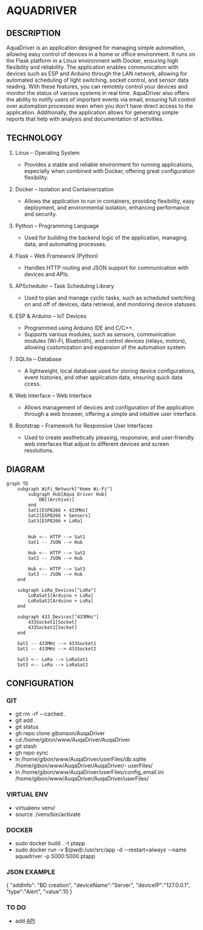 # AQUADRIVER

## DESCRIPTION

AquaDriver is an application designed for managing simple automation, allowing easy control of devices in a home or office environment. It runs on the Flask platform in a Linux environment with Docker, ensuring high flexibility and reliability.
The application enables communication with devices such as ESP and Arduino through the LAN network, allowing for automated scheduling of light switching, socket control, and sensor data reading. With these features, you can remotely control your devices and monitor the status of various systems in real time.
AquaDriver also offers the ability to notify users of important events via email, ensuring full control over automation processes even when you don't have direct access to the application. Additionally, the application allows for generating simple reports that help with analysis and documentation of activities.

## TECHNOLOGY

1. Linux – Operating System
    - Provides a stable and reliable environment for running applications, especially when combined with Docker, offering great configuration flexibility.

1. Docker – Isolation and Containerization
    - Allows the application to run in containers, providing flexibility, easy deployment, and environmental isolation, enhancing performance and security.

1. Python – Programming Language
    - Used for building the backend logic of the application, managing data, and automating processes.

1. Flask – Web Framework (Python)
    - Handles HTTP routing and JSON support for communication with devices and APIs.

1. APScheduler – Task Scheduling Library
    - Used to plan and manage cyclic tasks, such as scheduled switching on and off of devices, data retrieval, and monitoring device statuses.

1. ESP & Arduino – IoT Devices
    - Programmed using Arduino IDE and C/C++.
    - Supports various modules, such as sensors, communication modules (Wi-Fi, Bluetooth), and control devices (relays, motors), allowing customization and expansion of the automation system.

1. SQLite – Database
    - A lightweight, local database used for storing device configurations, event histories, and other application data, ensuring quick data ccess.

1. Web Interface – Web Interface
    - Allows management of devices and configuration of the application through a web browser, offering a simple and intuitive user interface.

1. Bootstrap – Framework for Responsive User Interfaces
    - Used to create aesthetically pleasing, responsive, and user-friendly web interfaces that adjust to different devices and screen resolutions.

## DIAGRAM

```mermaid
graph TD
    subgraph WiFi_Network["Home Wi-Fi"]
        subgraph Hub[Aqua Driver Hub]
            DB[(Archive)]
        end
        Sat1[ESP8266 + 433MHz]
        Sat2[ESP8266 + Sensors]
        Sat3[ESP8266 + LoRa]


        Hub <-- HTTP --> Sat1
        Sat1 -- JSON --> Hub

        Hub <-- HTTP --> Sat2
        Sat2 -- JSON --> Hub

        Hub <-- HTTP --> Sat3
        Sat3 -- JSON --> Hub
    end

    subgraph LoRa_Devices["LoRa"]
        LoRaSat1[Arduino + LoRa]
        LoRaSat2[Arduino + LoRa]
    end

    subgraph 433_Devices["433MHz"]
        433Socket1[Socket]
        433Socket2[Socket]
    end

    Sat1 -- 433MHz --> 433Socket1
    Sat1 -- 433MHz --> 433Socket2

    Sat3 <-- LoRa --> LoRaSat1
    Sat3 <-- LoRa --> LoRaSat2
```

## CONFIGURATION

### GIT

- git rm -rf --cached .
- git add .
- git status
- gh repo clone gibonson/AuqaDriver
- cd /home/gibon/www/AuqaDriver/AuqaDriver
- git stash
- gh repo sync
- ln /home/gibon/www/AuqaDriver/userFiles/db.sqlite /home/gibon/www/AuqaDriver/AuqaDriver/- userFiles/
- ln /home/gibon/www/AuqaDriver/userFiles/config_email.ini /home/gibon/www/AuqaDriver/AuqaDriver/userFiles/

### VIRTUAL ENV

- virtualenv venv/
- source ./venv/bin/activate

### DOCKER

- sudo docker build . -t ptapp
- sudo docker run -v $(pwd):/usr/src/app -d --restart=always --name aquadriver -p 5000:5000 ptapp

### JSON EXAMPLE

{
"addInfo": "BD creation",
"deviceName":"Server",
"deviceIP":"127.0.0.1",
"type":"Alert",
"value":10
}

### TO DO

- add [API](https://danepubliczne.imgw.pl/apiinfo)

